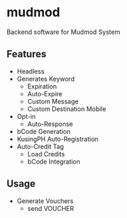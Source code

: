 # mudmod
Backend software for Mudmod System

## Features
* Headless
* Generates Keyword
    * Expiration
    * Auto-Expire
    * Custom Message
    * Custom Destination Mobile
* Opt-in
    * Auto-Response
* bCode Generation
* KusingPH Auto-Registration
* Auto-Credit Tag
    * Load Credits
    * bCode Integration
    
## Usage
* Generate Vouchers
    * send VOUCHER <PIN>
    
